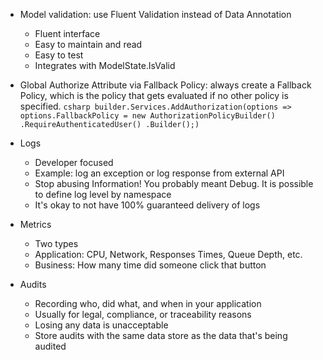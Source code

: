 
- Model validation: use Fluent Validation instead of Data Annotation
	- Fluent interface
	- Easy to maintain and read
	- Easy to test
	- Integrates with ModelState.IsValid
	
- Global Authorize Attribute via Fallback Policy:  always create a Fallback Policy, which is the policy that gets evaluated if no other policy is specified.
		```csharp
		builder.Services.AddAuthorization(options =>
			options.FallbackPolicy = new AuthorizationPolicyBuilder()
				.RequireAuthenticatedUser()
				.Builder();)
		```
		
- Logs
	- Developer focused
	- Example: log an exception or log response from external API
	- Stop abusing Information! You probably meant Debug. It is possible to define log level by namespace
	- It's okay to not have 100% guaranteed delivery of logs
- Metrics
	- Two types
	- Application: CPU, Network, Responses Times, Queue Depth, etc.
	- Business: How many time did someone click that button
- Audits
	- Recording who, did what, and when in your application
	- Usually for legal, compliance, or traceability reasons
	- Losing any data is unacceptable
	- Store audits with the same data store as the data that's being audited